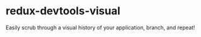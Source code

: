 # redux-devtools-visual
Easily scrub through a visual history of your application, branch, and repeat!
